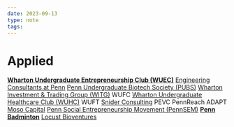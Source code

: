 ```yaml
---
date: 2023-09-13
type: note
tags: 
---
```


# Applied
**[Wharton Undergraduate Entrepreneurship Club (WUEC)](https://pennclubs.com/club/wharton-undergraduate-entrepreneurship-club)**
[Engineering Consultants at Penn](https://pennclubs.com/club/penn-engineering-consultants/application/679)
[Penn Undergraduate Biotech Society (PUBS)](https://pennclubs.com/club/pubs)
[Wharton Investment & Trading Group (WITG)](http://www.pennwitg.com/)
WUFC
[Wharton Undergraduate Healthcare Club (WUHC)](https://pennclubs.com/club/wharton-undergraduate-healthcare-club/application/715)
WUFT
[Snider Consulting](https://docs.google.com/forms/d/e/1FAIpQLSczYAkTWDQI4raWyqrb4S-EyETzW4b44Z2LBz_0Ct9gMfG2JA/viewform)
PEVC
PennReach 
ADAPT
[Moso Capital](https://www.mosocap.com/)
[Penn Social Entrepreneurship Movement (PennSEM)](https://pennclubs.com/club/pennsem)
**[Penn Badminton](https://pennclubs.com/club/penn-competitive-badminton-club)**
[Locust Bioventures](https://docs.google.com/forms/d/e/1FAIpQLSftOfcEjoouJ-lGliLfryoU1RKR6SqwSAmIt17mfmoT_jOe8A/viewform)